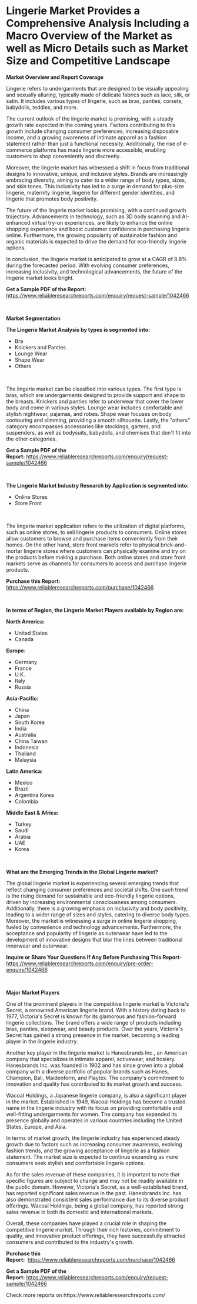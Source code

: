 <p><h1>Lingerie Market Provides a Comprehensive Analysis Including a Macro Overview of the Market as well as Micro Details such as Market Size and Competitive Landscape</h1></p><p><strong>Market Overview and Report Coverage</strong></p>
<p><p>Lingerie refers to undergarments that are designed to be visually appealing and sexually alluring, typically made of delicate fabrics such as lace, silk, or satin. It includes various types of lingerie, such as bras, panties, corsets, babydolls, teddies, and more.</p><p>The current outlook of the lingerie market is promising, with a steady growth rate expected in the coming years. Factors contributing to this growth include changing consumer preferences, increasing disposable income, and a growing awareness of intimate apparel as a fashion statement rather than just a functional necessity. Additionally, the rise of e-commerce platforms has made lingerie more accessible, enabling customers to shop conveniently and discreetly.</p><p>Moreover, the lingerie market has witnessed a shift in focus from traditional designs to innovative, unique, and inclusive styles. Brands are increasingly embracing diversity, aiming to cater to a wider range of body types, sizes, and skin tones. This inclusivity has led to a surge in demand for plus-size lingerie, maternity lingerie, lingerie for different gender identities, and lingerie that promotes body positivity.</p><p>The future of the lingerie market looks promising, with a continued growth trajectory. Advancements in technology, such as 3D body scanning and AI-enhanced virtual try-on experiences, are likely to enhance the online shopping experience and boost customer confidence in purchasing lingerie online. Furthermore, the growing popularity of sustainable fashion and organic materials is expected to drive the demand for eco-friendly lingerie options.</p><p>In conclusion, the lingerie market is anticipated to grow at a CAGR of 8.8% during the forecasted period. With evolving consumer preferences, increasing inclusivity, and technological advancements, the future of the lingerie market looks bright.</p></p>
<p><strong>Get a Sample PDF of the Report:</strong> <a href="https://www.reliableresearchreports.com/enquiry/request-sample/1042466">https://www.reliableresearchreports.com/enquiry/request-sample/1042466</a></p>
<p>&nbsp;</p>
<p><strong>Market Segmentation</strong></p>
<p><strong>The Lingerie Market Analysis by types is segmented into:</strong></p>
<p><ul><li>Bra</li><li>Knickers and Panties</li><li>Lounge Wear</li><li>Shape Wear</li><li>Others</li></ul></p>
<p>&nbsp;</p>
<p><p>The lingerie market can be classified into various types. The first type is bras, which are undergarments designed to provide support and shape to the breasts. Knickers and panties refer to underwear that cover the lower body and come in various styles. Lounge wear includes comfortable and stylish nightwear, pajamas, and robes. Shape wear focuses on body contouring and slimming, providing a smooth silhouette. Lastly, the "others" category encompasses accessories like stockings, garters, and suspenders, as well as bodysuits, babydolls, and chemises that don't fit into the other categories.</p></p>
<p><strong>Get a Sample PDF of the Report:</strong>&nbsp;<a href="https://www.reliableresearchreports.com/enquiry/request-sample/1042466">https://www.reliableresearchreports.com/enquiry/request-sample/1042466</a></p>
<p>&nbsp;</p>
<p><strong>The Lingerie Market Industry Research by Application is segmented into:</strong></p>
<p><ul><li>Online Stores</li><li>Store Front</li></ul></p>
<p>&nbsp;</p>
<p><p>The lingerie market application refers to the utilization of digital platforms, such as online stores, to sell lingerie products to consumers. Online stores allow customers to browse and purchase items conveniently from their homes. On the other hand, store front markets refer to physical brick-and-mortar lingerie stores where customers can physically examine and try on the products before making a purchase. Both online stores and store front markets serve as channels for consumers to access and purchase lingerie products.</p></p>
<p><strong>Purchase this Report:</strong>&nbsp; <a href="https://www.reliableresearchreports.com/purchase/1042466">https://www.reliableresearchreports.com/purchase/1042466</a></p>
<p>&nbsp;</p>
<p><strong>In terms of Region, the Lingerie Market Players available by Region are:</strong></p>
<p>
    <p> <strong> North America: </strong>
        <ul>
            <li>United States</li>
            <li>Canada</li>
        </ul>
        </p> 
    <p> <strong> Europe: </strong>
        <ul>
            <li>Germany</li>
            <li>France</li>
            <li>U.K.</li>
            <li>Italy</li>
            <li>Russia</li>
        </ul>
        </p> 
    <p> <strong> Asia-Pacific: </strong>
        <ul>
            <li>China</li>
            <li>Japan</li>
            <li>South Korea</li>
            <li>India</li>
            <li>Australia</li>
            <li>China Taiwan</li>
            <li>Indonesia</li>
            <li>Thailand</li>
            <li>Malaysia</li>
        </ul>
        </p> 
    <p> <strong> Latin America: </strong>
        <ul>
            <li>Mexico</li>
            <li>Brazil</li>
            <li>Argentina Korea</li>
            <li>Colombia</li>
        </ul>
        </p> 
    <p> <strong> Middle East & Africa: </strong>
        <ul>
            <li>Turkey</li>
            <li>Saudi</li>
            <li>Arabia</li>
            <li>UAE</li>
            <li>Korea</li>
        </ul>
    </p>
    </p>
<p>&nbsp;</p>
<p><strong>What are the Emerging Trends in the Global Lingerie market?</strong></p>
<p><p>The global lingerie market is experiencing several emerging trends that reflect changing consumer preferences and societal shifts. One such trend is the rising demand for sustainable and eco-friendly lingerie options, driven by increasing environmental consciousness among consumers. Additionally, there is a growing emphasis on inclusivity and body positivity, leading to a wider range of sizes and styles, catering to diverse body types. Moreover, the market is witnessing a surge in online lingerie shopping, fueled by convenience and technology advancements. Furthermore, the acceptance and popularity of lingerie as outerwear have led to the development of innovative designs that blur the lines between traditional innerwear and outerwear.</p></p>
<p><strong>Inquire or Share Your Questions If Any Before Purchasing This Report</strong>- <a href="https://www.reliableresearchreports.com/enquiry/pre-order-enquiry/1042466">https://www.reliableresearchreports.com/enquiry/pre-order-enquiry/1042466</a></p>
<p>&nbsp;</p>
<p><strong>Major Market Players</strong></p>
<p><p>One of the prominent players in the competitive lingerie market is Victoria's Secret, a renowned American lingerie brand. With a history dating back to 1977, Victoria's Secret is known for its glamorous and fashion-forward lingerie collections. The brand offers a wide range of products including bras, panties, sleepwear, and beauty products. Over the years, Victoria's Secret has gained a strong presence in the market, becoming a leading player in the lingerie industry.</p><p>Another key player in the lingerie market is Hanesbrands Inc., an American company that specializes in intimate apparel, activewear, and hosiery. Hanesbrands Inc. was founded in 1902 and has since grown into a global company with a diverse portfolio of popular brands such as Hanes, Champion, Bali, Maidenform, and Playtex. The company's commitment to innovation and quality has contributed to its market growth and success.</p><p>Wacoal Holdings, a Japanese lingerie company, is also a significant player in the market. Established in 1949, Wacoal Holdings has become a trusted name in the lingerie industry with its focus on providing comfortable and well-fitting undergarments for women. The company has expanded its presence globally and operates in various countries including the United States, Europe, and Asia.</p><p>In terms of market growth, the lingerie industry has experienced steady growth due to factors such as increasing consumer awareness, evolving fashion trends, and the growing acceptance of lingerie as a fashion statement. The market size is expected to continue expanding as more consumers seek stylish and comfortable lingerie options.</p><p>As for the sales revenue of these companies, it is important to note that specific figures are subject to change and may not be readily available in the public domain. However, Victoria's Secret, as a well-established brand, has reported significant sales revenue in the past. Hanesbrands Inc. has also demonstrated consistent sales performance due to its diverse product offerings. Wacoal Holdings, being a global company, has reported strong sales revenue in both its domestic and international markets.</p><p>Overall, these companies have played a crucial role in shaping the competitive lingerie market. Through their rich histories, commitment to quality, and innovative product offerings, they have successfully attracted consumers and contributed to the industry's growth.</p></p>
<p><strong>Purchase this Report:</strong>&nbsp;&nbsp;<a href="https://www.reliableresearchreports.com/purchase/1042466">https://www.reliableresearchreports.com/purchase/1042466</a></p>
<p></p>
<p><strong>Get a Sample PDF of the Report:</strong>&nbsp;<a href="https://www.reliableresearchreports.com/enquiry/request-sample/1042466">https://www.reliableresearchreports.com/enquiry/request-sample/1042466</a></p>
<p>Check more reports on https://www.reliableresearchreports.com/</p>